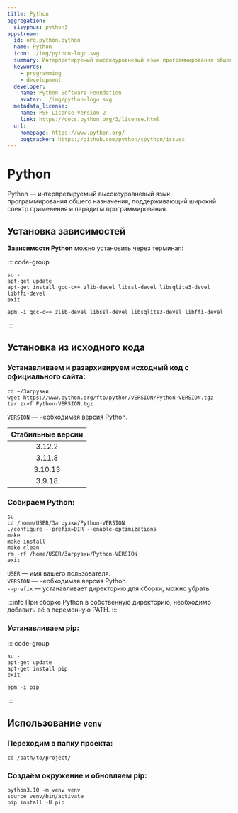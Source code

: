 ```yaml
---
title: Python
aggregation:
  sisyphus: python3
appstream:
  id: org.python.python
  name: Python
  icon: ./img/python-logo.svg
  summary: Интерпретируемый высокоуровневый язык программирования общего назначения.
  keywords:
    - programming
    - development
  developer:
    name: Python Software Foundation
    avatar: ./img/python-logo.svg
  metadata_license:
    name: PSF License Version 2
    link: https://docs.python.org/3/license.html
  url:
    homepage: https://www.python.org/
    bugtracker: https://github.com/python/cpython/issues
---
```


# Python

Python — интерпретируемый высокоуровневый язык программирования общего назначения, поддерживающий широкий спектр применения и парадигм программирования.

## Установка зависимостей

**Зависимости Python** можно установить через терминал:

::: code-group

```shell[apt-get]
su -
apt-get update
apt-get install gcc-c++ zlib-devel libssl-devel libsqlite3-devel libffi-devel
exit
```

```shell[epm]
epm -i gcc-c++ zlib-devel libssl-devel libsqlite3-devel libffi-devel
```

:::

## Установка из исходного кода

### Устанавливаем и разархивируем исходный код с официального сайта:

```shell
cd ~/Загрузки
wget https://www.python.org/ftp/python/VERSION/Python-VERSION.tgz
tar zxvf Python-VERSION.tgz
```

`VERSION` — необходимая версия Python.

| Стабильные версии |
| :---------------: |
|      3.12.2       |
|      3.11.8       |
|      3.10.13      |
|      3.9.18       |

### Собираем Python:

```shell
su -
cd /home/USER/Загрузки/Python-VERSION
./configure --prefix=DIR --enable-optimizations
make
make install
make clean
rm -rf /home/USER/Загрузки/Python-VERSION
exit
```

`USER` — имя вашего пользователя. \
`VERSION` — необходимая версия Python. \
`--prefix` — устанавливает директорию для сборки, можно убрать.

:::info
При сборке Python в собственную директорию, необходимо добавить её в переменную PATH.
:::

### Устанавливаем pip:

::: code-group

```shell[apt-get]
su -
apt-get update
apt-get install pip
exit
```

```shell[epm]
epm -i pip
```

:::

## Использование `venv`

### Переходим в папку проекта:

```shell
cd /path/to/project/
```

### Создаём окружение и обновляем pip:

```shell
python3.10 -m venv venv
source venv/bin/activate
pip install -U pip
```
